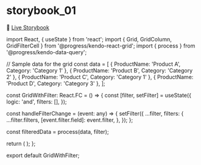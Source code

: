 # storybook_01

🚀 [Live Storybook](https://6346c29f12cb3212588eb719-kysdmcdpcq.chromatic.com/?path=/story/card01--regular)

import React, { useState } from 'react';
import { Grid, GridColumn, GridFilterCell } from '@progress/kendo-react-grid';
import { process } from '@progress/kendo-data-query';

// Sample data for the grid
const data = [
  { ProductName: 'Product A', Category: 'Category 1' },
  { ProductName: 'Product B', Category: 'Category 2' },
  { ProductName: 'Product C', Category: 'Category 1' },
  { ProductName: 'Product D', Category: 'Category 3' },
];

const GridWithFilter: React.FC = () => {
  const [filter, setFilter] = useState({
    logic: 'and',
    filters: [],
  });

  const handleFilterChange = (event: any) => {
    setFilter({
      ...filter,
      filters: {
        ...filter.filters,
        [event.filter.field]: event.filter,
      },
    });
  };

  const filteredData = process(data, filter);

  return (
    <Grid
      data={filteredData}
      filterable
      filter={filter}
      onFilterChange={handleFilterChange}
    >
      <GridColumn field="ProductName" title="Product Name" filterCell={GridFilterCell} />
      <GridColumn field="Category" title="Category" filterCell={GridFilterCell} />
    </Grid>
  );
};

export default GridWithFilter;
